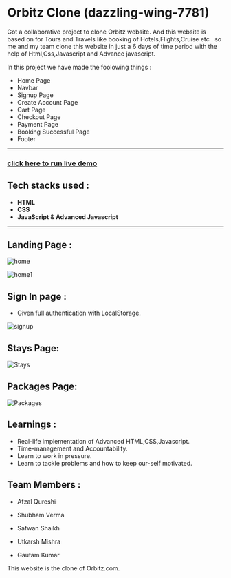 ﻿


# Orbitz Clone (dazzling-wing-7781)
Got a collaborative project to clone Orbitz website.  And this website is based on for Tours and Travels like booking of Hotels,Flights,Cruise etc .
 so me and my team clone this website in just a 6 days of time period with the help of Html,Css,Javascript and Advance javascript.

In this project we have made the foolowing things :
 - Home Page
 - Navbar
 - Signup Page
 - Create Account Page
 - Cart Page
 - Checkout Page
 - Payment Page
 - Booking Successful Page
 - Footer 

---

### [click here to run live demo](https://orbitz-clone-dazzlingwing.netlify.app/)

## Tech stacks used :
* **HTML**
* **CSS**
* **JavaScript & Advanced Javascript**


***
## Landing Page :
![home](https://user-images.githubusercontent.com/96861847/211051331-00bcdc1a-cfd5-4372-8f75-6dfc775ad2de.png)

![home1](https://user-images.githubusercontent.com/96861847/211051379-cba05ae5-3bb9-4cdc-bb32-a44b38839d62.png)




## Sign In page :

- Given full authentication with LocalStorage.


![signup](https://user-images.githubusercontent.com/96861847/211051441-56ffe093-60ca-4b94-af27-4b776003c457.png)



## Stays Page:
![Stays](https://user-images.githubusercontent.com/96861847/211051461-1476c490-e29d-462b-8449-ac87238142d5.png)



## Packages Page:
![Packages](https://user-images.githubusercontent.com/96861847/211051474-34624c7e-8a63-4bb1-b07f-dd282e9c774c.png)



## Learnings :
- Real-life implementation of Advanced HTML,CSS,Javascript.
- Time-management and Accountability.
- Learn to work in pressure.
- Learn to tackle problems and how to keep our-self motivated.
  
## Team Members : 

- Afzal Qureshi
  
- Shubham Verma

- Safwan Shaikh

- Utkarsh Mishra

- Gautam Kumar

 This website is the clone of Orbitz.com.
